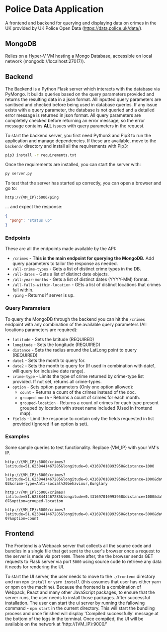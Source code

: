 # Police Data Application
A frontend and backend for querying and displaying data on crimes in the UK provided by UK Police Open Data (https://data.police.uk/data/).



## MongoDB
Relies on a Hyper-V VM hosting a Mongo Database, accessible on local network (mongodb://localhost:27017/).

## Backend
The Backend is a Python Flask server which interacts with the database via PyMongo. It builds queries based on the query parameters provided and returns the resulting data in a json format. All inputted query parameters are sanitised and checked before being used in database queries. If any issue exists with a query parameter, the database is not queried and a detailed error message is returned in json format. All query parameters are completely checked before returning an error message, so the error message contains __ALL__ issues with query parameters in the request.

To start the backend server, you first need Python3 and Pip3 to run the application and manage dependencies. If these are available, move to the `backend/` directory and install all the requirements with Pip3:
```bash
pip3 install -r requirements.txt
```
Once the requirements are installed, you can start the server with:
```bash
py server.py
```
To test that the server has started up correctly, you can open a browser and go to:
```url
http://{VM_IP}:5000/ping
```
... and expect the response:
```json
{
  "pong": "status up"
}
```

### Endpoints
These are all the endpoints made available by the API:
* `/crimes` - __This is the main endpoint for querying the MongoDB.__ Add query parameters to tailor the response as needed.
* `/all-crime-types` - Gets a list of distinct crime types in the DB.
* `/all-dates` - Gets a list of distinct date objects.
* `/all-year-months` - Gets a list of distinct dates (YYYY-MM) format.
* `/all-falls-within-location` - GEts a list of distinct locations that crimes fall within.
* `/ping` - Returns if server is up.

### Query Parameters
To query the MongoDB through the backend you can hit the `/crimes` endpoint with any combination of the available query parameters (All locations parameters are required):
* `latitude` - Sets the latitude (REQUIRED)
* `longitude` - Sets the longitude (REQUIRED)
* `distance` - Sets the radius around the LatLong point to query (REQUIRED)
* `date1` - Sets the month to query for.
* `date2` - Sets the month to query for (If used in combination with date1, will query for inclusive date range).
* `crime-type` - Limits the type of crime returned by crime-type list provided. If not set, returns all crime-types.
* `option` - Sets option parameters (Only one option allowed):
  * `count` - Returns a count of the crimes instead of the doc.
  * `grouped-month` - Returns a count of crimes for each month.
  * `grouped-location` - Returns a count of crimes for each type present grouped by location with street name included (Used in frontend map).
* `fields` - Limit the response to contain only the fields requested in list provided (Ignored if an option is set).

### Examples
Some sample queries to test functionality. Replace {VM_IP} with your VM's IP.

```
http://{VM_IP}:5000/crimes?latitude=51.6238441467285&longitude=0.431697010993958&distance=1000
```
```
http://{VM_IP}:5000/crimes?latitude=51.6238441467285&longitude=0.431697010993958&distance=1000&date1=2018-02&crime-type=Anti-social%20behaviour,Burglary
```
```
http://{VM_IP}:5000/crimes?latitude=51.6238441467285&longitude=0.431697010993958&distance=1000&date2=2019-07&option=grouped-location
```
```
http://{VM_IP}:5000/crimes?latitude=51.6238441467285&longitude=0.431697010993958&distance=5000&date2=2019-07&option=count
```

## Frontend
The Frontend is a Webpack server that collects all the source code and bundles in a single file that get sent to the user's browser once a request to the server is made via port `9000`. There after, the the browser sends GET requests to Flask server via port `5000` using source code to retrieve any data it needs for rendering the UI.

To start the UI server, the user needs to move to the `./frontend` directory and run `npm install` or `yarn install` (this assumes that user has either yarn or npm on the machine). Because the frontend is a combination of Webpack, React and many other JavaScript packages, to ensure that the server runs, the user needs to install those packages. After successful installation. The user can start the ui server by running the fallowing command - `npm start` in the current directory. This will start the bundling process and once finished will display 'Compiled successfully' message at the bottom of the logs in the terminal. Once compiled, the UI will be available on the network at 'http://{VM_IP}:9000/'